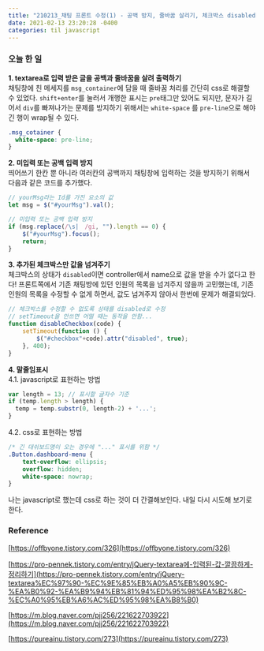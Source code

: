 ```yaml
---
title: "210213_채팅 프론트 수정(1) - 공백 방지, 줄바꿈 살리기, 체크박스 disabled, 말줄임표시"
date: 2021-02-13 23:20:28 -0400
categories: til javascript
---
```


### 오늘 한 일  

**1. textarea로 입력 받은 글을 공백과 줄바꿈을 살려 출력하기**  
    채팅창에 친 메세지를 `msg_container`에 담을 때 줄바꿈 처리를 간단히 css로 해결할 수 있었다. `shift+enter`를 눌러서 개행한 표시는 `pre`태그만 있어도 되지만, 문자가 길어서 `div`를 빠져나가는 문제를 방지하기 위해서는 `white-space` 를 `pre-line`으로 해야 긴 행이 wrap될 수 있다.  
```css
.msg_cotainer {
  white-space: pre-line;
}
```


**2. 미입력 또는 공백 입력 방지**  
    띄어쓰기 한칸 뿐 아니라 여러칸의 공백까지 채팅창에 입력하는 것을 방지하기 위해서 다음과 같은 코드를 추가했다.  
```jsx
// yourMsg라는 Id를 가진 요소의 값
let msg = $("#yourMsg").val();

// 미입력 또는 공백 입력 방지
if (msg.replace(/\s|　/gi, "").length == 0) {
    $("#yourMsg").focus();
    return;
}
```


**3. 추가된 체크박스만 값을 넘겨주기**  
    체크박스의 상태가 `disabled`이면 controller에서 name으로 값을 받을 수가 없다고 한다! 프론트쪽에서 기존 채팅방에 있던 인원의 목록을 넘겨주지 않을까 고민했는데, 기존인원의 목록을 수정할 수 없게 하면서, 값도 넘겨주지 않아서 한번에 문제가 해결되었다.  
```jsx
// 체크박스를 수정할 수 없도록 상태를 disabled로 수정
// setTimeout을 안쓰면 어떨 때는 동작을 안함...
function disableCheckbox(code) {
    setTimeout(function () {
        $("#checkbox"+code).attr("disabled", true);
    }, 400);
}
```


**4. 말줄임표시**  
    4.1. javascript로 표현하는 방법
```jsx
var length = 13; // 표시할 글자수 기준
if (temp.length > length) {
  temp = temp.substr(0, length-2) + '...';
}
```


   4.2. css로 표현하는 방법  
```css
/* 긴 대쉬보드명이 오는 경우에 "..." 표시를 위함 */
.Button.dashboard-menu {
    text-overflow: ellipsis;
    overflow: hidden;
    white-space: nowrap;
}
```

   나는 javascript로 했는데 css로 하는 것이 더 간결해보인다. 내일 다시 시도해 보기로 한다.  

### Reference

[https://offbyone.tistory.com/326](https://offbyone.tistory.com/326)

[https://pro-pennek.tistory.com/entry/jQuery-textarea에-입력된-값-깔끔하게-정리하기](https://pro-pennek.tistory.com/entry/jQuery-textarea%EC%97%90-%EC%9E%85%EB%A0%A5%EB%90%9C-%EA%B0%92-%EA%B9%94%EB%81%94%ED%95%98%EA%B2%8C-%EC%A0%95%EB%A6%AC%ED%95%98%EA%B8%B0)

[https://m.blog.naver.com/pjj256/221622703922](https://m.blog.naver.com/pjj256/221622703922)

[https://pureainu.tistory.com/273](https://pureainu.tistory.com/273)
